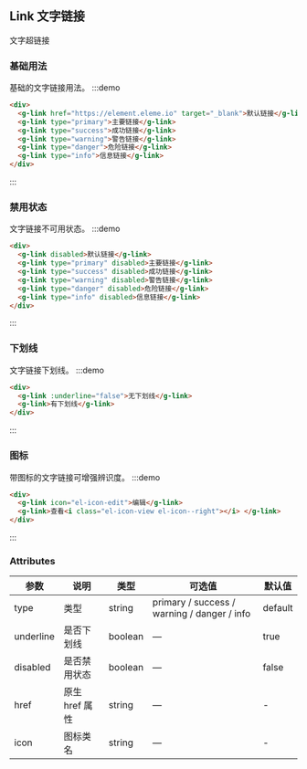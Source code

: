 ## Link 文字链接

文字超链接

### 基础用法
基础的文字链接用法。
:::demo
```html
<div>
  <g-link href="https://element.eleme.io" target="_blank">默认链接</g-link>
  <g-link type="primary">主要链接</g-link>
  <g-link type="success">成功链接</g-link>
  <g-link type="warning">警告链接</g-link>
  <g-link type="danger">危险链接</g-link>
  <g-link type="info">信息链接</g-link>
</div>
```
:::

### 禁用状态
文字链接不可用状态。
:::demo
```html
<div>
  <g-link disabled>默认链接</g-link>
  <g-link type="primary" disabled>主要链接</g-link>
  <g-link type="success" disabled>成功链接</g-link>
  <g-link type="warning" disabled>警告链接</g-link>
  <g-link type="danger" disabled>危险链接</g-link>
  <g-link type="info" disabled>信息链接</g-link>
</div>
```
:::

### 下划线
文字链接下划线。
:::demo
```html
<div>
  <g-link :underline="false">无下划线</g-link>
  <g-link>有下划线</g-link>
</div>
```
:::

### 图标

带图标的文字链接可增强辨识度。
:::demo
```html
<div>
  <g-link icon="el-icon-edit">编辑</g-link>
  <g-link>查看<i class="el-icon-view el-icon--right"></i> </g-link>
</div>
```
:::

### Attributes

| 参数           | 说明                           | 类型      | 可选值                               | 默认值  |
| -------------- | ------------------------------ | --------- | ------------------------------------ | ------- |
| type           | 类型                   | string  | primary / success / warning / danger / info | default |
| underline      | 是否下划线                         | boolean | —                                    | true    |
| disabled       | 是否禁用状态                       | boolean | —                                    | false   |
| href           | 原生 href 属性                     | string  | —                                    | -       |
| icon           | 图标类名                       | string  | —                                    | -       |
